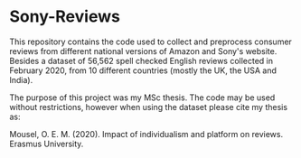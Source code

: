 # Sony-Reviews
This repository contains the code used to collect and preprocess consumer reviews from different national versions of Amazon and Sony's website. Besides a dataset of 56,562 spell checked English reviews collected in February 2020, from 10 different countries (mostly the UK, the USA and India). 

The purpose of this project was my MSc thesis. The code may be used without restrictions, however when using the dataset please cite my thesis as:  

Mousel, O. E. M. (2020). Impact of individualism and platform on reviews. Erasmus University.
